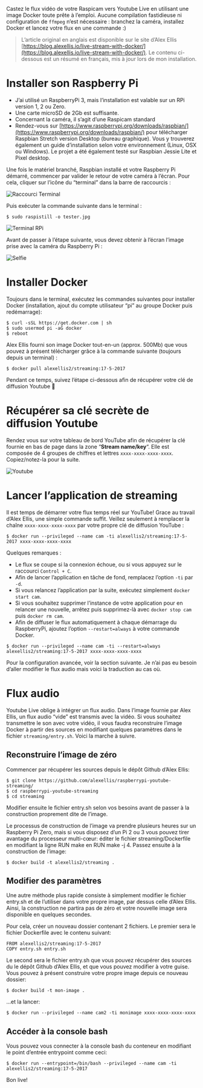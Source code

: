 <!-- TITLE: Caster sur Youtube depuis votre RaspberryPi via Docker -->
<!-- SUBTITLE: Live ((o)) Broadcast -->

Castez le flux vidéo de votre Raspicam vers Youtube Live en utilisant une image Docker toute prête à l’emploi. Aucune compilation fastidieuse ni configuration de `ffmpeg` n’est nécessaire : branchez la caméra, installez Docker et lancez votre flux en une commande :)

> L’article original en anglais est disponible sur le site d’Alex Ellis [https://blog.alexellis.io/live-stream-with-docker/](https://blog.alexellis.io/live-stream-with-docker/). Le contenu ci-dessous est un résumé en français, mis à jour lors de mon installation. 

# Installer son Raspberry Pi

- J’ai utilisé un RaspberryPi 3, mais l’installation est valable sur un RPi version 1, 2 ou Zero.
- Une carte microSD de 2Gb est suffisante.
- Concernant la caméra, il s’agit d’une Raspicam standard
- Rendez-vous sur [https://www.raspberrypi.org/downloads/raspbian/](https://www.raspberrypi.org/downloads/raspbian/) pour télécharger Raspbian Stretch version Desktop (bureau graphique). Vous y trouverez également un guide d’installation selon votre environnement (Linux, OSX ou Windows). Le projet a été également testé sur Raspbian Jessie Lite et Pixel desktop.


Une fois le matériel branché, Raspbian installé et votre Raspberry Pi démarré, commencer par valider le retour de votre caméra à l’écran. Pour cela, cliquer sur l’icône du “terminal” dans la barre de raccourcis :

![Raccourci Terminal](/uploads/live-youtube-raspberry-pi-docker/rpi-stream-yt-terminal-1.jpg "Raccourci Terminal")


Puis exécuter la commande suivante dans le terminal :
```
$ sudo raspistill -o tester.jpg
```
![Terminal RPi](/uploads/live-youtube-raspberry-pi-docker/rpi-stream-yt-terminal-2.jpg "Terminal RPi")


Avant de passer à l’étape suivante, vous devez obtenir à l’écran l’image prise avec la caméra du Raspberry Pi :

![Selfie](/uploads/live-youtube-raspberry-pi-docker/rpi-stream-yt-tester.jpg "Selfie")


 # Installer Docker
 
Toujours dans le terminal, exécutez les commandes suivantes pour installer Docker (installation, ajout du compte utilisateur “pi” au groupe Docker puis redémarrage):
```
$ curl -sSL https://get.docker.com | sh
$ sudo usermod pi -aG docker
$ reboot
```

Alex Ellis fourni son image Docker tout-en-un (approx. 500Mb) que vous pouvez à présent télécharger grâce à la commande suivante (toujours depuis un terminal) :
```
$ docker pull alexellis2/streaming:17-5-2017
```

Pendant ce temps, suivez l’étape ci-dessous afin de récupérer votre clé de diffusion Youtube 🎥


# Récupérer sa clé secrète de diffusion Youtube

Rendez vous sur votre tableau de bord YouTube afin de récupérer la clé fournie en bas de page dans la zone “__Stream name/key__“. Elle est composée de 4 groupes de chiffres et lettres `xxxx-xxxx-xxxx-xxxx`. Copiez/notez-la pour la suite.

![Youtube](/uploads/live-youtube-raspberry-pi-docker/rpi-stream-yt-dashboard.jpg "Youtube")

# Lancer l’application de streaming

Il est temps de démarrer votre flux temps réel sur YouTube! Grace au travail d’Alex Ellis, une simple commande suffit. Veillez seulement à remplacer la chaîne `xxxx-xxxx-xxxx-xxxx` par votre propre clé de diffusion YouTube :

```
$ docker run --privileged --name cam -ti alexellis2/streaming:17-5-2017 xxxx-xxxx-xxxx-xxxx
```

Quelques remarques :

- Le flux se coupe si la connexion échoue, ou si vous appuyez sur le raccourci `Control + C`.
- Afin de lancer l’application en tâche de fond, remplacez l’option `-ti` par `-d`.
- Si vous relancez l’application par la suite, exécutez simplement `docker start cam`.
- Si vous souhaitez supprimer l’instance de votre application pour en relancer une nouvelle, arrêtez puis supprimez-là avec `docker stop cam` puis `docker rm cam`.
- Afin de diffuser le flux automatiquement à chaque démarrage du RaspberryPi, ajoutez l’option `--restart=always` à votre commande Docker.

```
$ docker run --privileged --name cam -ti --restart=always alexellis2/streaming:17-5-2017 xxxx-xxxx-xxxx-xxxx
```

Pour la configuration avancée, voir la section suivante. Je n’ai pas eu besoin d’aller modifier le flux audio mais voici la traduction au cas où.


# Flux audio

Youtube Live oblige à intégrer un flux audio. Dans l’image fournie par Alex Ellis, un flux audio “vide” est transmis avec la vidéo. Si vous souhaitez transmettre le son avec votre vidéo, il vous faudra reconstruire l’image Docker à partir des sources en modifiant quelques paramètres dans le fichier `streaming/entry.sh`. Voici la marche à suivre.

## Reconstruire l’image de zéro

Commencer par récupérer les sources depuis le dépôt Github d’Alex Ellis:
```
$ git clone https://github.com/alexellis/raspberrypi-youtube-streaming/
$ cd raspberrypi-youtube-streaming
$ cd streaming
```

Modifier ensuite le fichier entry.sh selon vos besoins avant de passer à la construction proprement dite de l’image.

Le processus de construction de l’image va prendre plusieurs heures sur un Raspberry Pi Zero, mais si vous disposez d’un Pi 2 ou 3 vous pouvez tirer avantage du processeur multi-cœur: éditer le fichier streaming/Dockerfile en modifiant la ligne RUN make en RUN make -j 4.
Passez ensuite à la construction de l’image:
```
$ docker build -t alexellis2/streaming .
```

## Modifier des paramètres

Une autre méthode plus rapide consiste à simplement modifier le fichier entry.sh et de l’utiliser dans votre propre image, par dessus celle d’Alex Ellis. Ainsi, la construction ne partira pas de zéro et votre nouvelle image sera disponible en quelques secondes.

Pour cela, créer un nouveau dossier contenant 2 fichiers. Le premier sera le fichier Dockerfile avec le contenu suivant:
```
FROM alexellis2/streaming:17-5-2017
COPY entry.sh entry.sh
```

Le second sera le fichier entry.sh que vous pouvez récupérer des sources du le dépôt Github d’Alex Ellis, et que vous pouvez modifier à votre guise. Vous pouvez à présent construire votre propre image depuis ce nouveau dossier:
```
$ docker build -t mon-image .
```
…et la lancer:
```
$ docker run --privileged --name cam2 -ti monimage xxxx-xxxx-xxxx-xxxx
```

## Accéder à la console bash

Vous pouvez vous connecter à la console bash du conteneur en modifiant le point d’entrée entrypoint comme ceci:
```
$ docker run --entrypoint=/bin/bash --privileged --name cam -ti alexellis2/streaming:17-5-2017
```

Bon live!
